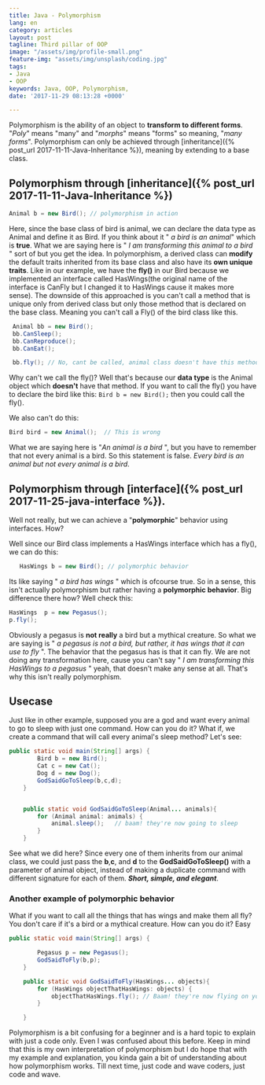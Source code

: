 ```yaml
---
title: Java - Polymorphism
lang: en
category: articles
layout: post
tagline: Third pillar of OOP
image: "/assets/img/profile-small.png"
feature-img: "assets/img/unsplash/coding.jpg"
tags:
- Java
- OOP
keywords: Java, OOP, Polymorphism, 
date: '2017-11-29 08:13:28 +0000'

---
```


Polymorphism is the ability of an object to **transform to different forms**. "*Poly*" means "many" and "*morphs*" means "forms" so meaning, "*many forms*". Polymorphism can only be achieved through [inheritance]({% post_url 2017-11-11-Java-Inheritance %}), meaning by extending to a base class.

<!--break-->

## Polymorphism through [inheritance]({% post_url 2017-11-11-Java-Inheritance %})

``` java
Animal b = new Bird(); // polymorphism in action
```
			
Here, since the base class of bird is animal, we can declare the data type as Animal and define it as Bird. If you think about it " *a bird is an animal*" which is **true**. What we are saying here is " *I am transforming this animal to a bird* " sort of but you get the idea.  In polymorphism, a derived class can **modify** the default traits inherited from its base class and also have its **own unique traits**. Like in our example, we have the **fly()** in our Bird because we implemented an interface called HasWings(the original name of the interface is CanFly but I changed it to HasWings cause it makes more sense).  The downside of this approached is you can't call a method that is unique only from derived class but only those method that is declared on the base class. Meaning you can't call a Fly() of the bird class like this.

``` java
 Animal bb = new Bird();
 bb.CanSleep();
 bb.CanReproduce();
 bb.CanEat();

 bb.fly(); // No, cant be called, animal class doesn't have this method
```

Why can't we call the fly()? Well that's because our **data type** is the Animal object which  **doesn't** have that method. If you want to call the fly() you have to declare the bird  like this: `Bird b = new Bird();`  then you could call the fly().

We also can't do this:

``` java
Bird bird = new Animal();  // This is wrong
```

What we are saying here is "*An animal is a bird* ", but you have to remember that not every animal is a bird. So this statement is false. *Every bird is an animal but not every animal is a bird*.


## Polymorphism through [interface]({% post_url 2017-11-25-java-interface %}).

Well not really, but we can  achieve a "**polymorphic**" behavior using interfaces. How? 

Well since our Bird class implements a HasWings interface which has a fly(), we can do this:

``` java
   HasWings b = new Bird(); // polymorphic behavior 
```

Its like saying " *a bird has wings* " which is ofcourse true. So in a sense, this isn't actually polymorphism but rather having a **polymorphic behavior**. Big difference there how? Well check this:

``` java
HasWings  p = new Pegasus();
p.fly();
```

Obviously a pegasus is **not really** a bird but a  mythical creature. So what we are  saying is " *a pegasus is not a bird, but rather, it has wings that it can use to fly* ". The behavior that the pegasus has is that it can fly. We are not doing any transformation here,  cause you can't say " *I am transforming this HasWings to a pegasus* " yeah, that doesn't make any sense at all. That's why this isn't really polymorphism.


## Usecase
Just like in other example, supposed you are a god and want every animal to go to sleep with just one command. How can you do it? What if, we create a command that will call every animal's sleep method? Let's see:

``` java
public static void main(String[] args) {
        Bird b = new Bird();
        Cat c = new Cat();
        Dog d = new Dog();
        GodSaidGoToSleep(b,c,d);
    }


    public static void GodSaidGoToSleep(Animal... animals){
        for (Animal animal: animals) {
            animal.sleep();   // baam! they're now going to sleep
        }
    }
```

See what we did here? Since every one of them inherits from our animal class, we could just pass the **b**,**c**, and **d** to the **GodSaidGoToSleep()** with a parameter of animal object, instead of making a duplicate command with different signature for each of them.  ***Short, simple, and elegant***.


### Another example of polymorphic behavior

What if you want to call all the things that has wings and make them all fly? You don't care if it's a bird or a mythical creature.  How can you do it? Easy


``` java
public static void main(String[] args) {

        Pegasus p = new Pegasus();
        GodSaidToFly(b,p);
    }

    public static void GodSaidToFly(HasWings... objects){
        for (HasWings objectThatHasWings: objects) {
            objectThatHasWings.fly(); // Baam! they're now flying on your command
        }

    }
```





Polymorphism is a bit confusing for a beginner and is  a hard topic to explain with just a code only. Even I was confused about this before. Keep in mind that this is my own interpretation of polymorphism but I do hope that with my example and explanation, you kinda gain a bit of understanding about how polymorphism works. Till next time, just code and wave coders, just code and wave.